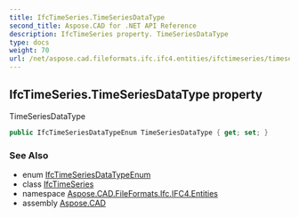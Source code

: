 ```yaml
---
title: IfcTimeSeries.TimeSeriesDataType
second_title: Aspose.CAD for .NET API Reference
description: IfcTimeSeries property. TimeSeriesDataType
type: docs
weight: 70
url: /net/aspose.cad.fileformats.ifc.ifc4.entities/ifctimeseries/timeseriesdatatype/
---
```

## IfcTimeSeries.TimeSeriesDataType property

TimeSeriesDataType

```csharp
public IfcTimeSeriesDataTypeEnum TimeSeriesDataType { get; set; }
```

### See Also

* enum [IfcTimeSeriesDataTypeEnum](../../../aspose.cad.fileformats.ifc.ifc4.types/ifctimeseriesdatatypeenum/)
* class [IfcTimeSeries](../)
* namespace [Aspose.CAD.FileFormats.Ifc.IFC4.Entities](../../ifctimeseries/)
* assembly [Aspose.CAD](../../../)



